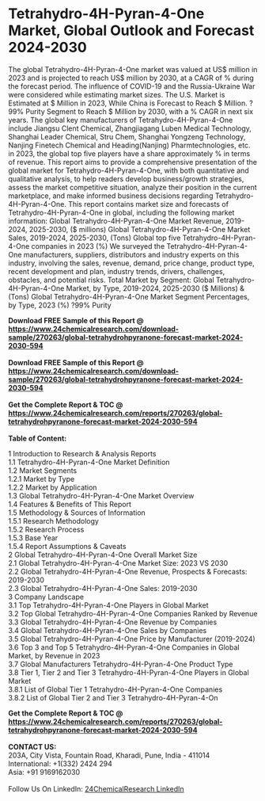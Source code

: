 <h1>Tetrahydro-4H-Pyran-4-One Market, Global Outlook and Forecast 2024-2030</h1><p>The global Tetrahydro-4H-Pyran-4-One market was valued at US$ million in 2023 and is projected to reach US$ million by 2030, at a CAGR of % during the forecast period. The influence of COVID-19 and the Russia-Ukraine War were considered while estimating market sizes.
The U.S. Market is Estimated at $ Million in 2023, While China is Forecast to Reach $ Million.
?99% Purity Segment to Reach $ Million by 2030, with a % CAGR in next six years.
The global key manufacturers of Tetrahydro-4H-Pyran-4-One include Jiangsu Clent Chemical, Zhangjiagang Luben Medical Technology, Shanghai Leader Chemical, Stru Chem, Shanghai Yongzeng Technology, Nanjing Finetech Chemical and Heading(Nanjing) Pharmtechnologies, etc. in 2023, the global top five players have a share approximately % in terms of revenue.
This report aims to provide a comprehensive presentation of the global market for Tetrahydro-4H-Pyran-4-One, with both quantitative and qualitative analysis, to help readers develop business/growth strategies, assess the market competitive situation, analyze their position in the current marketplace, and make informed business decisions regarding Tetrahydro-4H-Pyran-4-One. This report contains market size and forecasts of Tetrahydro-4H-Pyran-4-One in global, including the following market information:
Global Tetrahydro-4H-Pyran-4-One Market Revenue, 2019-2024, 2025-2030, ($ millions)
Global Tetrahydro-4H-Pyran-4-One Market Sales, 2019-2024, 2025-2030, (Tons)
Global top five Tetrahydro-4H-Pyran-4-One companies in 2023 (%)
We surveyed the Tetrahydro-4H-Pyran-4-One manufacturers, suppliers, distributors and industry experts on this industry, involving the sales, revenue, demand, price change, product type, recent development and plan, industry trends, drivers, challenges, obstacles, and potential risks.
Total Market by Segment:
Global Tetrahydro-4H-Pyran-4-One Market, by Type, 2019-2024, 2025-2030 ($ Millions) &amp; (Tons)
Global Tetrahydro-4H-Pyran-4-One Market Segment Percentages, by Type, 2023 (%)
    ?99% Purity
    </p><div><b>Download FREE Sample of this Report @ 
            <a href="https://www.24chemicalresearch.com/download-sample/270263/global-tetrahydrohpyranone-forecast-market-2024-2030-594">
            https://www.24chemicalresearch.com/download-sample/270263/global-tetrahydrohpyranone-forecast-market-2024-2030-594</a></b></div><br><div><b>Download FREE Sample of this Report @ 
            <a href="https://www.24chemicalresearch.com/download-sample/270263/global-tetrahydrohpyranone-forecast-market-2024-2030-594">
            https://www.24chemicalresearch.com/download-sample/270263/global-tetrahydrohpyranone-forecast-market-2024-2030-594</a></b></div><br><div><b>Get the Complete Report & TOC @ 
            <a href="https://www.24chemicalresearch.com/reports/270263/global-tetrahydrohpyranone-forecast-market-2024-2030-594">
            https://www.24chemicalresearch.com/reports/270263/global-tetrahydrohpyranone-forecast-market-2024-2030-594</a></b></div><br>
            <b>Table of Content:</b><p>1 Introduction to Research & Analysis Reports<br />
    1.1 Tetrahydro-4H-Pyran-4-One Market Definition<br />
    1.2 Market Segments<br />
        1.2.1 Market by Type<br />
        1.2.2 Market by Application<br />
    1.3 Global Tetrahydro-4H-Pyran-4-One Market Overview<br />
    1.4 Features & Benefits of This Report<br />
    1.5 Methodology & Sources of Information<br />
        1.5.1 Research Methodology<br />
        1.5.2 Research Process<br />
        1.5.3 Base Year<br />
        1.5.4 Report Assumptions & Caveats<br />
2 Global Tetrahydro-4H-Pyran-4-One Overall Market Size<br />
    2.1 Global Tetrahydro-4H-Pyran-4-One Market Size: 2023 VS 2030<br />
    2.2 Global Tetrahydro-4H-Pyran-4-One Revenue, Prospects & Forecasts: 2019-2030<br />
    2.3 Global Tetrahydro-4H-Pyran-4-One Sales: 2019-2030<br />
3 Company Landscape<br />
    3.1 Top Tetrahydro-4H-Pyran-4-One Players in Global Market<br />
    3.2 Top Global Tetrahydro-4H-Pyran-4-One Companies Ranked by Revenue<br />
    3.3 Global Tetrahydro-4H-Pyran-4-One Revenue by Companies<br />
    3.4 Global Tetrahydro-4H-Pyran-4-One Sales by Companies<br />
    3.5 Global Tetrahydro-4H-Pyran-4-One Price by Manufacturer (2019-2024)<br />
    3.6 Top 3 and Top 5 Tetrahydro-4H-Pyran-4-One Companies in Global Market, by Revenue in 2023<br />
    3.7 Global Manufacturers Tetrahydro-4H-Pyran-4-One Product Type<br />
    3.8 Tier 1, Tier 2 and Tier 3 Tetrahydro-4H-Pyran-4-One Players in Global Market<br />
        3.8.1 List of Global Tier 1 Tetrahydro-4H-Pyran-4-One Companies<br />
        3.8.2 List of Global Tier 2 and Tier 3 Tetrahydro-4H-Pyran-4-On</p><div><b>Get the Complete Report & TOC @ 
            <a href="https://www.24chemicalresearch.com/reports/270263/global-tetrahydrohpyranone-forecast-market-2024-2030-594">
            https://www.24chemicalresearch.com/reports/270263/global-tetrahydrohpyranone-forecast-market-2024-2030-594</a></b></div><br><b>CONTACT US:</b><br>
            203A, City Vista, Fountain Road, Kharadi, Pune, India - 411014<br>
            International: +1(332) 2424 294<br>
            Asia: +91 9169162030 <br><br>
            Follow Us On LinkedIn: <a href="https://www.linkedin.com/company/24chemicalresearch/">24ChemicalResearch LinkedIn</a>